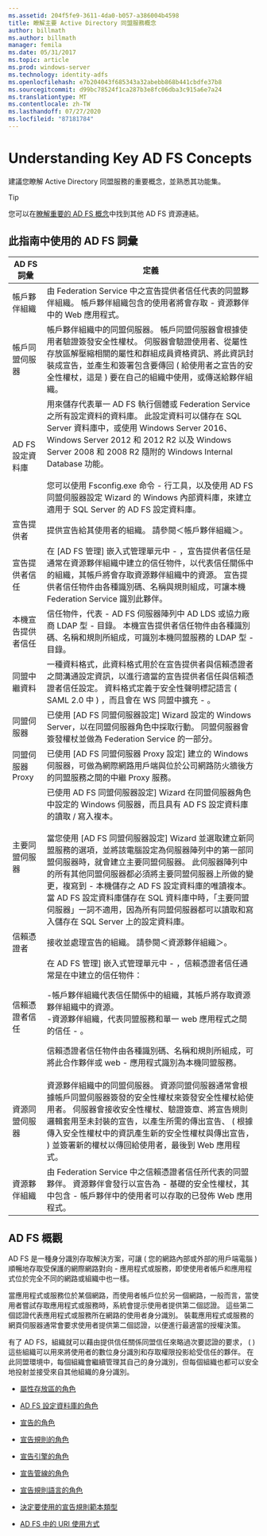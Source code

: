 ```yaml
---
ms.assetid: 204f5fe9-3611-4da0-b057-a386004b4598
title: 瞭解主要 Active Directory 同盟服務概念
author: billmath
ms.author: billmath
manager: femila
ms.date: 05/31/2017
ms.topic: article
ms.prod: windows-server
ms.technology: identity-adfs
ms.openlocfilehash: e7b204043f685343a32abebb868b441cbdfe37b8
ms.sourcegitcommit: d99bc78524f1ca287b3e8fc06dba3c915a6e7a24
ms.translationtype: MT
ms.contentlocale: zh-TW
ms.lasthandoff: 07/27/2020
ms.locfileid: "87181784"
---
```

# <a name="understanding-key-ad-fs-concepts"></a>Understanding Key AD FS Concepts
建議您瞭解 Active Directory 同盟服務的重要概念，並熟悉其功能集。

> [!TIP]
> 您可以在[瞭解重要的 AD FS 概念](https://docs.microsoft.com/windows-server/identity/ad-fs/technical-reference/understanding-key-ad-fs-concepts)中找到其他 AD FS 資源連結。

## <a name="ad-fs-terminology-used-in-this-guide"></a>此指南中使用的 AD FS 詞彙

|AD FS 詞彙|定義|
|--------------|--------------|
|帳戶夥伴組織|由 Federation Service 中之宣告提供者信任代表的同盟夥伴組織。 帳戶夥伴組織包含的使用者將會存取 \- 資源夥伴中的 Web 應用程式。|
|帳戶同盟伺服器|帳戶夥伴組織中的同盟伺服器。 帳戶同盟伺服器會根據使用者驗證簽發安全性權杖。 伺服器會驗證使用者、從屬性存放區解壓縮相關的屬性和群組成員資格資訊、將此資訊封裝成宣告，並產生和簽署包含要傳回 \( 給使用者之宣告的安全性權杖，這是 \) 要在自己的組織中使用，或傳送給夥伴組織。|
|AD FS 設定資料庫|用來儲存代表單一 AD FS 執行個體或 Federation Service 之所有設定資料的資料庫。 此設定資料可以儲存在 SQL Server 資料庫中，或使用 Windows Server 2016、Windows Server 2012 和 2012 R2 以及 Windows Server 2008 和 2008 R2 隨附的 Windows Internal Database 功能。 </br></br>您可以使用 Fsconfig.exe 命令 \- 行工具，以及使用 AD FS 同盟伺服器設定 Wizard 的 Windows 內部資料庫，來建立適用于 SQL Server 的 AD FS 設定資料庫。|
|宣告提供者|提供宣告給其使用者的組織。 請參閱＜帳戶夥伴組織＞。|
|宣告提供者信任|在 [AD FS 管理] 嵌入式管理單元中 \- ，宣告提供者信任是通常在資源夥伴組織中建立的信任物件，以代表信任關係中的組織，其帳戶將會存取資源夥伴組織中的資源。 宣告提供者信任物件由各種識別碼、名稱與規則組成，可讓本機 Federation Service 識別此夥伴。|
|本機宣告提供者信任|信任物件，代表 \- AD FS 伺服器陣列中 AD LDS 或協力廠商 LDAP 型 \- 目錄。 本機宣告提供者信任物件由各種識別碼、名稱和規則所組成，可識別本機同盟服務的 LDAP 型 \- 目錄。|
|同盟中繼資料|一種資料格式，此資料格式用於在宣告提供者與信賴憑證者之間溝通設定資訊，以進行適當的宣告提供者信任與信賴憑證者信任設定。 資料格式定義于安全性聲明標記語言 \( SAML 2.0 中 \) ，而且會在 WS 同盟中擴充 \- 。|
|同盟伺服器|已使用 [AD FS 同盟伺服器設定] Wizard 設定的 Windows Server，以在同盟伺服器角色中採取行動。 同盟伺服器會簽發權杖並做為 Federation Service 的一部分。|
|同盟伺服器 Proxy|已使用 [AD FS 同盟伺服器 Proxy 設定] 建立的 Windows 伺服器，可做為網際網路用戶端與位於公司網路防火牆後方的同盟服務之間的中繼 Proxy 服務。|
|主要同盟伺服器|已使用 AD FS 同盟伺服器設定] Wizard 在同盟伺服器角色中設定的 Windows 伺服器，而且具有 AD FS 設定資料庫的讀取 \/ 寫入複本。 </br></br> 當您使用 [AD FS 同盟伺服器設定] Wizard 並選取建立新同盟服務的選項，並將該電腦設定為伺服器陣列中的第一部同盟伺服器時，就會建立主要同盟伺服器。 此伺服器陣列中的所有其他同盟伺服器都必須將主要同盟伺服器上所做的變更，複寫到 \- 本機儲存之 AD FS 設定資料庫的唯讀複本。 當 AD FS 設定資料庫儲存在 SQL 資料庫中時，「主要同盟伺服器」一詞不適用，因為所有同盟伺服器都可以讀取和寫入儲存在 SQL Server 上的設定資料庫。|
|信賴憑證者|接收並處理宣告的組織。 請參閱＜資源夥伴組織＞。|
|信賴憑證者信任|在 AD FS 管理] 嵌入式管理單元中 \- ，信賴憑證者信任通常是在中建立的信任物件：<p>-帳戶夥伴組織代表信任關係中的組織，其帳戶將存取資源夥伴組織中的資源。<br />-資源夥伴組織，代表同盟服務和單一 web 應用程式之間的信任 \- 。<p>信賴憑證者信任物件由各種識別碼、名稱和規則所組成，可將此合作夥伴或 web \- 應用程式識別為本機同盟服務。|
|資源同盟伺服器|資源夥伴組織中的同盟伺服器。 資源同盟伺服器通常會根據帳戶同盟伺服器簽發的安全性權杖來簽發安全性權杖給使用者。 伺服器會接收安全性權杖、驗證簽章、將宣告規則邏輯套用至未封裝的宣告，以產生所需的傳出宣告、 \( 根據傳入安全性權杖中的資訊產生新的安全性權杖與傳出宣告， \) 並簽署新的權杖以傳回給使用者，最後到 Web 應用程式。|
|資源夥伴組織|由  Federation Service 中之信賴憑證者信任所代表的同盟夥伴。 資源夥伴會發行以宣告為 \- 基礎的安全性權杖，其中包含 \- 帳戶夥伴中的使用者可以存取的已發佈 Web 應用程式。|

## <a name="overview-of-ad-fs"></a>AD FS 概觀
AD FS 是一種身分識別存取解決方案，可讓 \( 您的網路內部或外部的用戶端電腦 \) 順暢地存取受保護的網際網路對向 \- 應用程式或服務，即使使用者帳戶和應用程式位於完全不同的網路或組織中也一樣。

當應用程式或服務位於某個網路，而使用者帳戶位於另一個網路，一般而言，當使用者嘗試存取應用程式或服務時，系統會提示使用者提供第二個認證。 這些第二個認證代表應用程式或服務所在網路的使用者身分識別。 裝載應用程式或服務的網頁伺服器通常會要求使用者提供第二個認證，以便進行最適當的授權決策。

有了 AD FS，組織就可以藉由提供信任關係同盟信任來略過次要認證的要求， \( \) 這些組織可以用來將使用者的數位身分識別和存取權限投影給受信任的夥伴。 在此同盟環境中，每個組織會繼續管理其自己的身分識別，但每個組織也都可以安全地投射並接受來自其他組織的身分識別。

-   [屬性存放區的角色](The-Role-of-Attribute-Stores.md)

-   [AD FS 設定資料庫的角色](The-Role-of-the-AD-FS-Configuration-Database.md)

-   [宣告的角色](The-Role-of-Claims.md)

-   [宣告規則的角色](The-Role-of-Claim-Rules.md)

-   [宣告引擎的角色](The-Role-of-the-Claims-Engine.md)

-   [宣告管線的角色](The-Role-of-the-Claims-Pipeline.md)

-   [宣告規則語言的角色](The-Role-of-the-Claim-Rule-Language.md)

-   [決定要使用的宣告規則範本類型](Determine-the-Type-of-Claim-Rule-Template-to-Use.md)

-   [AD FS 中的 URI 使用方式](How-URIs-Are-Used-in-AD-FS.md)


